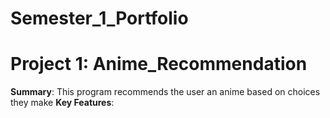 # Semester_1_Portfolio
# Project 1: Anime_Recommendation
**Summary**: This program recommends the user an anime based on choices they make 
**Key Features**: 
